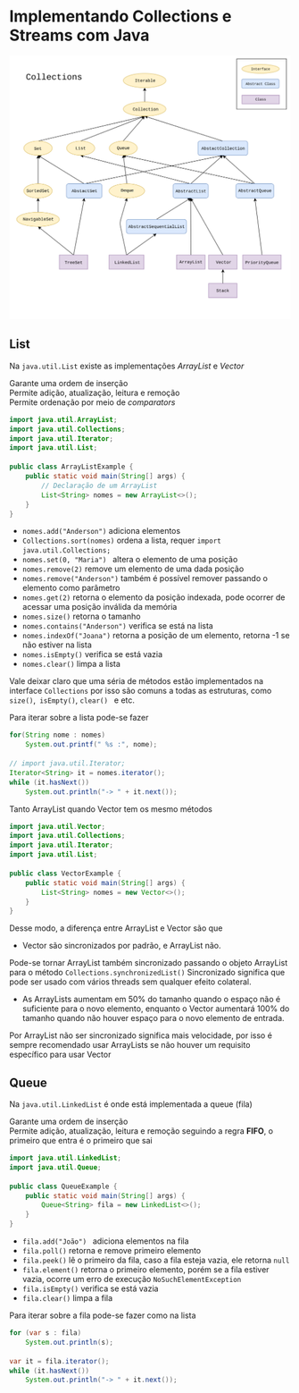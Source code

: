 # Implementando Collections e Streams com Java

![](../attachments/1200px-Java.util.Collection_hierarchy.svg.png)

## List

Na `java.util.List` existe as implementações *ArrayList* e *Vector*  

Garante uma ordem de inserção  
Permite adição, atualização, leitura e remoção  
Permite ordenação por meio de *comparators*  

```java
import java.util.ArrayList;
import java.util.Collections;
import java.util.Iterator;
import java.util.List;

public class ArrayListExample {
    public static void main(String[] args) {
        // Declaração de um ArrayList
    	List<String> nomes = new ArrayList<>();
    }
}
```

- `nomes.add("Anderson")` adiciona elementos
- `Collections.sort(nomes)` ordena a lista, requer `import java.util.Collections;`
- `nomes.set(0, "Maria") ` altera o elemento de uma posição 
- `nomes.remove(2)` remove um elemento de uma dada posição
- `nomes.remove("Anderson")` também é possível remover passando o elemento como parâmetro 
- `nomes.get(2)` retorna o elemento da posição indexada, pode ocorrer de acessar uma posição inválida da memória
- `nomes.size()` retorna o tamanho
- `nomes.contains("Anderson")` verifica se está na lista
- `nomes.indexOf("Joana")` retorna a posição de um elemento, retorna -1 se não estiver na lista
- `nomes.isEmpty()` verifica se está vazia
- `nomes.clear()` limpa a lista

Vale deixar claro que uma séria de métodos estão implementados na interface `Collections` por isso são comuns a todas as estruturas, como `size()`,` isEmpty()`, `clear() ` e etc.

Para iterar sobre a lista pode-se fazer

```java
for(String nome : nomes)
    System.out.printf(" %s :", nome);

// import java.util.Iterator; 
Iterator<String> it = nomes.iterator();
while (it.hasNext())
    System.out.println("-> " + it.next());
```

Tanto ArrayList quando Vector tem os mesmo métodos

```java
import java.util.Vector;
import java.util.Collections;
import java.util.Iterator;
import java.util.List;

public class VectorExample {
    public static void main(String[] args) {
        List<String> nomes = new Vector<>();		
    }
}
```

Desse modo, a diferença entre ArrayList e Vector são que

- Vector são sincronizados por padrão, e ArrayList não.

Pode-se tornar ArrayList também sincronizado passando o objeto ArrayList para o método `Collections.synchronizedList()`
Sincronizado significa que pode ser usado com vários threads sem qualquer efeito colateral. 

- As ArrayLists aumentam em 50% do tamanho quando o espaço não é suficiente para o novo elemento, enquanto o Vector aumentará 100% do tamanho quando não houver espaço para o novo elemento de entrada.

Por ArrayList não ser sincronizado significa mais velocidade, por isso é sempre recomendado usar ArrayLists se não houver um requisito específico para usar Vector

## Queue

Na `java.util.LinkedList`  é onde está implementada a queue (fila)

Garante uma ordem de inserção  
Permite adição, atualização, leitura e remoção  seguindo a regra **FIFO**, o primeiro que entra é o primeiro que sai  

```java
import java.util.LinkedList;
import java.util.Queue;

public class QueueExample {
    public static void main(String[] args) {
        Queue<String> fila = new LinkedList<>();
    }
}
```

- `fila.add("João") ` adiciona elementos na fila
- `fila.poll()` retorna e remove primeiro elemento
- `fila.peek()` lê o primeiro da fila, caso a fila esteja vazia, ele retorna `null`
- `fila.element()` retorna o primeiro elemento, porém se a fila estiver vazia, ocorre um erro de execução  `NoSuchElementException`
- `fila.isEmpty()` verifica se está vazia
- `fila.clear()`  limpa a fila

Para iterar sobre a fila pode-se fazer como na lista

```java
for (var s : fila)
    System.out.println(s);

var it = fila.iterator();
while (it.hasNext())
    System.out.println("-> " + it.next());
```

